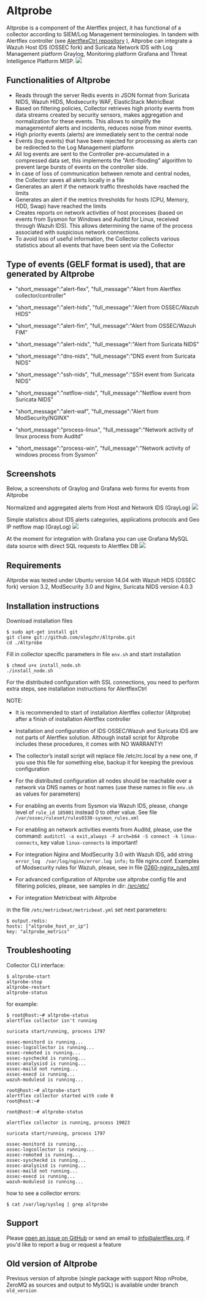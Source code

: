 # Altprobe

Altprobe is a component of the Alertflex project, it has functional of a collector according to SIEM/Log Management terminologies.
In tandem with Alertflex controller (see [AlertflexCtrl repository](https://github.com/olegzhr/AlertflexCtrl/blob/master/README.md) ), 
Altprobe can integrate a Wazuh Host IDS (OSSEC fork) and Suricata Network IDS
with Log Management platform Graylog, Monitoring platform Grafana and Threat Intelligence Platform MISP. 
![](https://github.com/olegzhr/altprobe/blob/master/img/arch.png)

## Functionalities of Altprobe

* Reads through the server Redis events in JSON format from Suricata NIDS, Wazuh HIDS, Modsecurity WAF, ElasticStack MetricBeat
* Based on filtering policies, Collector retrieves high priority events from data streams created by security sensors, makes aggregation and normalization for these events. This allows to simplify the managementof alerts and incidents, reduces noise from minor events.
* High priority events (alerts) are immediately sent to the central node
* Events (log events) that have been rejected for processing as alerts can be redirected to the Log Management platform
* All log events are sent to the Controller pre-accumulated in a compressed data set, this implements the "Anti-flooding" algorithm to prevent large bursts of events on the controller side.
* In case of loss of communication between remote and central nodes, the Collector saves all alerts locally in a file
* Generates an alert if the network traffic thresholds have reached the limits
* Generates an alert if the metrics thresholds for hosts (CPU, Memory, HDD, Swap) have reached the limits
* Creates reports on network activities of host processes (based on events from Sysmon for Windows and Auditd for Linux, received through Wazuh IDS). This allows determining the name of the process associated with suspicious network connections.
* To avoid loss of useful information, the Collector collects various statistics about all events that have been sent via the Collector

## Type of events (GELF format is used), that are generated by Altprobe

* "short_message":"alert-flex", "full_message":"Alert from Alertflex collector/controller"

* "short_message":"alert-hids", "full_message":"Alert from OSSEC/Wazuh HIDS"

* "short_message":"alert-fim", "full_message":"Alert from OSSEC/Wazuh FIM"

* "short_message":"alert-nids", "full_message":"Alert from Suricata NIDS"

* "short_message":"dns-nids", "full_message":"DNS event from Suricata NIDS"

* "short_message":"ssh-nids", "full_message":"SSH event from Suricata NIDS"

* "short_message":"netflow-nids", "full_message":"Netflow event from Suricata NIDS"

* "short_message":"alert-waf", "full_message":"Alert from ModSecurity/NGINX"

* "short_message":"process-linux", "full_message":"Network activity of linux process from Auditd"

* "short_message":"process-win", "full_message":"Network activity of windows process from Sysmon"

## Screenshots

Below, a screenshots of Graylog and Grafana web forms for events from Altprobe

Normalized and aggregated alerts from Host and Network IDS (GrayLog)
![](https://github.com/olegzhr/altprobe/blob/master/img/graylog1.jpg)

Simple statistics about IDS alerts categories, applications protocols and Geo IP netflow map (GrayLog)
![](https://github.com/olegzhr/altprobe/blob/master/img/graylog2.jpg)

At the moment for integration with Grafana you can use Grafana MySQL data source with direct SQL requests to Alertflex DB
![](https://github.com/olegzhr/altprobe/blob/master/img/grafana.jpg)

## Requirements

Altprobe was tested under Ubuntu version 14.04 with Wazuh HIDS (OSSEC fork) version 3.2, ModSecurity 3.0 and Nginx, Suricata NIDS version 4.0.3

## Installation instructions

Download installation files

    $ sudo apt-get install git
    git clone git://github.com/olegzhr/Altprobe.git
    cd ./Altprobe

Fill in collector specific parameters in file ``env.sh`` and start installation		
    
    $ chmod u+x install_node.sh
    ./install_node.sh

For the distributed configuration with SSL connections, you need to perform extra steps, see installation instructions for AlertflexCtrl

NOTE:

* It is recommended to start of installation Alertflex collector (Altprobe) after a finish of installation Alertflex controller

* Installation and configuration of IDS OSSEC/Wazuh and Suricata IDS are not parts of Alertflex solution. Although install script for Altprobe includes these procedures, it comes with NO WARRANTY!

* The collector’s install script will replace file /etc/rc.local by a new one, if you use this file for something else, backup it for keeping the previous configuration

* For the distributed configuration all nodes should be reachable over a network via DNS names or host names (use these names in file ``env.sh`` as values for parameters)

* For enabling an events from Sysmon via Wazuh IDS, please, change level of ``rule_id 185001`` instead 0  to other value. See file ``/var/ossec/ruleset/rules0330-sysmon_rules.xml``

* For enabling an network activities events from Auditd, please, use the command: ``auditctl -a exit,always -F arch=b64 -S connect -k linux-connects``, key value ``linux-connects`` is important!

* For integration Nginx and ModSecurity 3.0 with Wazuh IDS, add string ``error_log  /var/log/nginx/error.log info;`` to file  nginx.conf. 
Examples of Modsecurity rules for Wazuh, please, see in file [0260-nginx_rules.xml](https://github.com/olegzhr/Altprobe/blob/master/configs/0260-nginx_rules.xml)

* For advanced configuration of Altprobe use altprobe config file and filtering policies, please, see samples in dir: [/src/etc/](https://github.com/olegzhr/Altprobe/blob/master/src/etc/)

* For integration Metricbeat with Altprobe 

in the file ``/etc/metricbeat/metricbeat.yml`` set next parameters:

    $ output.redis:
    hosts: ["altprobe_host_or_ip"]
    key: "altprobe_metrics"
   
	
## Troubleshooting

Collector CLI interface:

    $ altprobe-start
    altprobe-stop
    altprobe-restart
    altprobe-status

for example:

    $ root@host:~# altprobe-status
    alertflex collector isn't running

    suricata start/running, process 1797

    ossec-monitord is running...
    ossec-logcollector is running...
    ossec-remoted is running...
    ossec-syscheckd is running...
    ossec-analysisd is running...
    ossec-maild not running...
    ossec-execd is running...
    wazuh-modulesd is running...

    root@host:~# altprobe-start
    alertflex collector started with code 0
    root@host:~#

    root@host:~# altprobe-status
	
    alertflex collector is running, process 19023

    suricata start/running, process 1797

    ossec-monitord is running...
    ossec-logcollector is running...
    ossec-remoted is running...
    ossec-syscheckd is running...
    ossec-analysisd is running...
    ossec-maild not running...
    ossec-execd is running...
    wazuh-modulesd is running...

how to see a collector errors:

    $ cat /var/log/syslog | grep altprobe


## Support

Please [open an issue on GitHub](https://github.com/olegzhr/altprobe/issues) or send an email to <info@alertflex.org>,
if you'd like to report a bug or request a feature 


## Old version of Altprobe 

Previous version of altprobe (single package with support Ntop nProbe, ZeroMQ as sources and output to MySQL) is available under branch ``old_version``


